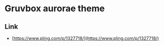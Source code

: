 

# Gruvbox aurorae theme


## Link

* [https://www.pling.com/p/1327718/](https://www.pling.com/p/1327718/)
